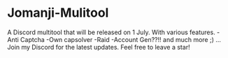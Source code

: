 # Jomanji-Mulitool
A Discord multitool that will be released on 1 July. With various features.   - Anti Captcha  -Own capsolver -Raid -Account Gen??!!  and much more ;) ...   Join my Discord for the latest updates.   Feel free to leave a star!
